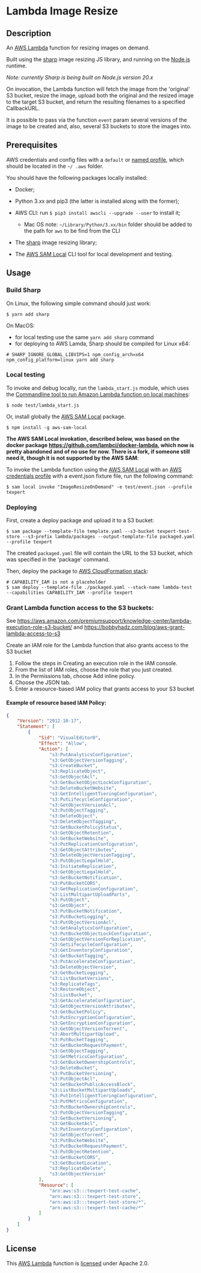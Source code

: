 # Lambda Image Resize 

## Description

An [AWS Lambda][aws_lambda] function for resizing images on demand.

Built using the [sharp][sharp] image resizing JS library, and running on the [Node.js][nodejs] runtime.

_Note: currently Sharp is being built on Node.js version 20.x_  

On invocation, the Lambda function will fetch the image from the 'original' S3 bucket, resize the image, upload both 
the original and the resized image to the target S3 bucket, and return the resulting filenames to a specified 
CallbackURL. 

It is possible to pass via the function `event` param several versions of the image to be created and, also, several 
S3 buckets to store the images into.


## Prerequisites

AWS credentials and config files with a `default` or [named profile][aws_profile], which should be located in the `~/
.aws` folder.

You should have the following packages locally installed:

- Docker;
- Python 3.xx and pip3 (the latter is installed along with the former);
- AWS CLI: run `$ pip3 install awscli --upgrade --user` to install it;
    - Mac OS note: `~/Library/Python/3.xx/bin` folder should be added to the path for `aws` to be find from the CLI

- The [sharp][sharp] image resizing library;

- The [AWS SAM Local][aws_sam_local] CLI tool for local development and testing.


## Usage

### Build Sharp

On Linux, the following simple command should just work:

```
$ yarn add sharp
```

On MacOS:

- for local testing use the same `yarn add sharp` command
- for deploying to AWS Lamda, Sharp should be compiled for Linux x64:

```
# SHARP_IGNORE_GLOBAL_LIBVIPS=1 npm_config_arch=x64 npm_config_platform=linux yarn add sharp
```

### Local testing

To invoke and debug locally, run the `lambda_start.js` module, which uses the [Commandline tool to run Amazon Lambda function on local machines][lambda-local]:

```
$ node test/lambda_start.js
```

Or, install globally the [AWS SAM Local][aws_sam_local] package.

```
$ npm install -g aws-sam-local
```

__The AWS SAM Local invokation, described below, was based on the docker package 
https://github.com/lambci/docker-lambda, which now is pretty abandoned and of no use for now.
There is a fork, if someone still need it, though it is not supported by the AWS SAM__:

To invoke the Lambda function using the [AWS SAM Local][aws_sam_local] with an [AWS credentials profile][aws_profile] 
with a event.json fixture file, run the following command:

```
$ sam local invoke "ImageResizeOnDemand" -e test/event.json --profile texpert
```

### Deploying

First, create a deploy package and upload it to a S3 bucket:

```
$ sam package --template-file template.yaml --s3-bucket texpert-test-store --s3-prefix lambda/packages --output-template-file packaged.yaml --profile texpert 
```

The created `packaged.yaml` file will contain the URL to the S3 bucket, which was specified in the 'package' command.

Then, deploy the package to [AWS CloudFormation stack][aws_cloudformation]:

```
# CAPABILITY_IAM is not a placeholder 
$ sam deploy --template-file ./packaged.yaml --stack-name lambda-test --capabilities CAPABILITY_IAM --profile texpert
```

### Grant Lambda function access to the S3 buckets:

See https://aws.amazon.com/premiumsupport/knowledge-center/lambda-execution-role-s3-bucket/ 
and https://bobbyhadz.com/blog/aws-grant-lambda-access-to-s3

Create an IAM role for the Lambda function that also grants access to the S3 bucket

1.    Follow the steps in Creating an execution role in the IAM console.
2.    From the list of IAM roles, choose the role that you just created.
3.    In the Permissions tab, choose Add inline policy.
4.    Choose the JSON tab.
5.    Enter a resource-based IAM policy that grants access to your S3 bucket

#### Example of resource based IAM Policy:

```json
{
    "Version": "2012-10-17",
    "Statement": [
        {
            "Sid": "VisualEditor0",
            "Effect": "Allow",
            "Action": [
                "s3:PutAnalyticsConfiguration",
                "s3:GetObjectVersionTagging",
                "s3:CreateBucket",
                "s3:ReplicateObject",
                "s3:GetObjectAcl",
                "s3:GetBucketObjectLockConfiguration",
                "s3:DeleteBucketWebsite",
                "s3:GetIntelligentTieringConfiguration",
                "s3:PutLifecycleConfiguration",
                "s3:GetObjectVersionAcl",
                "s3:PutObjectTagging",
                "s3:DeleteObject",
                "s3:DeleteObjectTagging",
                "s3:GetBucketPolicyStatus",
                "s3:GetObjectRetention",
                "s3:GetBucketWebsite",
                "s3:PutReplicationConfiguration",
                "s3:GetObjectAttributes",
                "s3:DeleteObjectVersionTagging",
                "s3:PutObjectLegalHold",
                "s3:InitiateReplication",
                "s3:GetObjectLegalHold",
                "s3:GetBucketNotification",
                "s3:PutBucketCORS",
                "s3:GetReplicationConfiguration",
                "s3:ListMultipartUploadParts",
                "s3:PutObject",
                "s3:GetObject",
                "s3:PutBucketNotification",
                "s3:PutBucketLogging",
                "s3:PutObjectVersionAcl",
                "s3:GetAnalyticsConfiguration",
                "s3:PutBucketObjectLockConfiguration",
                "s3:GetObjectVersionForReplication",
                "s3:GetLifecycleConfiguration",
                "s3:GetInventoryConfiguration",
                "s3:GetBucketTagging",
                "s3:PutAccelerateConfiguration",
                "s3:DeleteObjectVersion",
                "s3:GetBucketLogging",
                "s3:ListBucketVersions",
                "s3:ReplicateTags",
                "s3:RestoreObject",
                "s3:ListBucket",
                "s3:GetAccelerateConfiguration",
                "s3:GetObjectVersionAttributes",
                "s3:GetBucketPolicy",
                "s3:PutEncryptionConfiguration",
                "s3:GetEncryptionConfiguration",
                "s3:GetObjectVersionTorrent",
                "s3:AbortMultipartUpload",
                "s3:PutBucketTagging",
                "s3:GetBucketRequestPayment",
                "s3:GetObjectTagging",
                "s3:GetMetricsConfiguration",
                "s3:GetBucketOwnershipControls",
                "s3:DeleteBucket",
                "s3:PutBucketVersioning",
                "s3:PutObjectAcl",
                "s3:GetBucketPublicAccessBlock",
                "s3:ListBucketMultipartUploads",
                "s3:PutIntelligentTieringConfiguration",
                "s3:PutMetricsConfiguration",
                "s3:PutBucketOwnershipControls",
                "s3:PutObjectVersionTagging",
                "s3:GetBucketVersioning",
                "s3:GetBucketAcl",
                "s3:PutInventoryConfiguration",
                "s3:GetObjectTorrent",
                "s3:PutBucketWebsite",
                "s3:PutBucketRequestPayment",
                "s3:PutObjectRetention",
                "s3:GetBucketCORS",
                "s3:GetBucketLocation",
                "s3:ReplicateDelete",
                "s3:GetObjectVersion"
            ],
            "Resource": [
                "arn:aws:s3:::texpert-test-cache",
                "arn:aws:s3:::texpert-test-store",
                "arn:aws:s3:::texpert-test-store/*",
                "arn:aws:s3:::texpert-test-cache/*"
            ]
        }
    ]
}
```

## License

This [AWS Lambda][aws_lambda] function is [licensed][license] under Apache 2.0.


[aws_cloudformation]: https://aws.amazon.com/cloudformation/
[aws_lambda]: https://aws.amazon.com/lambda/
[aws_profile]: https://docs.aws.amazon.com/cli/latest/userguide/cli-multiple-profiles.html
[aws_sam_local]: https://github.com/awslabs/aws-sam-local#package-and-deploy-to-lambda
[lambda-local]: https://github.com/ashiina/lambda-local
[license]: LICENSE
[nodejs]: https://nodejs.org/en/
[sharp]: https://github.com/lovell/sharp